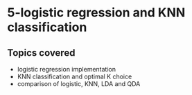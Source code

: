 # 5-logistic regression and KNN classification

## Topics covered
- logistic regression implementation
- KNN classification and optimal K choice
- comparison of logistic, KNN, LDA and QDA
